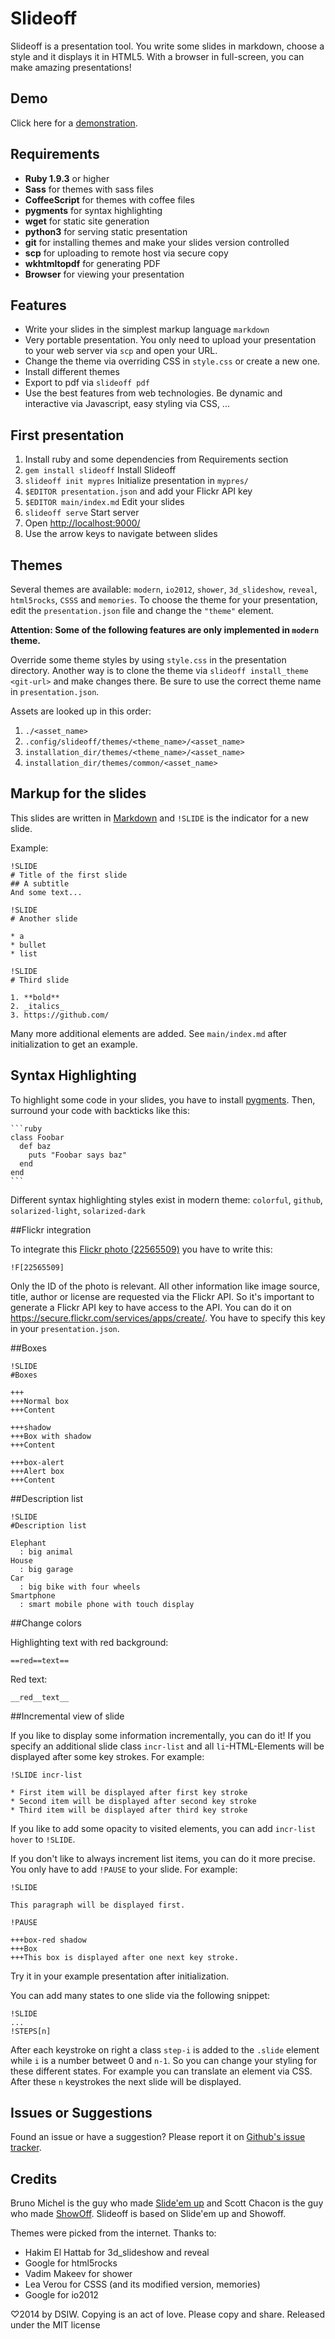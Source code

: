 # Slideoff

Slideoff is a presentation tool. You write some slides in markdown, choose
a style and it displays it in HTML5. With a browser in full-screen, you can
make amazing presentations!

## Demo

Click here for a [demonstration](http://slideoff-test.dsiw-it.de/).

## Requirements

* **Ruby 1.9.3** or higher
* **Sass** for themes with sass files
* **CoffeeScript** for themes with coffee files
* **pygments** for syntax highlighting
* **wget** for static site generation
* **python3** for serving static presentation
* **git** for installing themes and make your slides version controlled
* **scp** for uploading to remote host via secure copy
* **wkhtmltopdf** for generating PDF
* **Browser** for viewing your presentation

## Features

* Write your slides in the simplest markup language `markdown`
* Very portable presentation. You only need to upload your presentation to your web server via `scp` and open your URL.
* Change the theme via overriding CSS in `style.css` or create a new one.
* Install different themes
* Export to pdf via `slideoff pdf`
* Use the best features from web technologies. Be dynamic and interactive via Javascript, easy styling via CSS, ...


## First presentation

1. Install ruby and some dependencies from Requirements section
1. `gem install slideoff` Install Slideoff
1. `slideoff init mypres` Initialize presentation in `mypres/`
1. `$EDITOR presentation.json` and add your Flickr API key
1. `$EDITOR main/index.md` Edit your slides
1. `slideoff serve` Start server
1. Open <http://localhost:9000/>
1. Use the arrow keys to navigate between slides

## Themes

Several themes are available: `modern`, `io2012`, `shower`, `3d_slideshow`, `reveal`,
`html5rocks`, `CSSS` and `memories`. To choose the theme for your
presentation, edit the `presentation.json` file and change the `"theme"`
element.

**Attention: Some of the following features are only implemented in `modern` theme.**

Override some theme styles by using `style.css` in the presentation directory. Another way is to clone the theme via
`slideoff install_theme <git-url>` and make changes there. Be sure to use the correct theme name in `presentation.json`.

Assets are looked up in this order:

1. `./<asset_name>`
1. `.config/slideoff/themes/<theme_name>/<asset_name>`
1. `installation_dir/themes/<theme_name>/<asset_name>`
1. `installation_dir/themes/common/<asset_name>`


## Markup for the slides

This slides are written in [Markdown](http://daringfireball.net/projects/markdown/syntax)
and `!SLIDE` is the indicator for a new slide.

Example:

    !SLIDE
    # Title of the first slide
    ## A subtitle
    And some text...

    !SLIDE
    # Another slide

    * a
    * bullet
    * list

    !SLIDE
    # Third slide

    1. **bold**
    2. _italics_
    3. https://github.com/

Many more additional elements are added. See `main/index.md` after initialization to get an example.


## Syntax Highlighting

To highlight some code in your slides, you have to install
[pygments](http://pygments.org/). Then, surround your code with backticks
like this:

    ```ruby
    class Foobar
      def baz
        puts "Foobar says baz"
      end
    end
    ```

Different syntax highlighting styles exist in modern theme: `colorful`, `github`, `solarized-light`, `solarized-dark`


##Flickr integration

To integrate this [Flickr photo (22565509)](https://secure.flickr.com/photos/scoobymoo/22565509) you have to write this:

```
!F[22565509]
```

Only the ID of the photo is relevant. All other information like image source, title, author or license are requested via the Flickr
API. So it's important to generate a Flickr API key to have access to the API. You can do it on
<https://secure.flickr.com/services/apps/create/>. You have to specify this key in your `presentation.json`.


##Boxes

```
!SLIDE
#Boxes

+++
+++Normal box
+++Content

+++shadow
+++Box with shadow
+++Content

+++box-alert
+++Alert box
+++Content
```


##Description list

```
!SLIDE
#Description list

Elephant
  : big animal
House
  : big garage
Car
  : big bike with four wheels
Smartphone
  : smart mobile phone with touch display
```


##Change colors

Highlighting text with red background:

```
==red==text==
```

Red text:

```
__red__text__
```


##Incremental view of slide

If you like to display some information incrementally, you can do it! If you specify an additional slide class `incr-list`
and all `li`-HTML-Elements will be displayed after some key strokes. For example:

```
!SLIDE incr-list

* First item will be displayed after first key stroke
* Second item will be displayed after second key stroke
* Third item will be displayed after third key stroke
```

If you like to add some opacity to visited elements, you can add `incr-list hover` to `!SLIDE`.

If you don't like to always increment list items, you can do it more precise. You only have to add `!PAUSE` to your slide. For example:

```
!SLIDE

This paragraph will be displayed first.

!PAUSE

+++box-red shadow
+++Box
+++This box is displayed after one next key stroke.
```

Try it in your example presentation after initialization.

You can add many states to one slide via the following snippet:

```
!SLIDE
...
!STEPS[n]
```

After each keystroke on right a class `step-i` is added to the `.slide` element while `i` is a number betweet 0 and
`n-1`. So you can change your styling for these different states. For example you can translate an element via CSS.
After these `n` keystrokes the next slide will be displayed.


## Issues or Suggestions

Found an issue or have a suggestion? Please report it on
[Github's issue tracker](http://github.com/DSIW/slideoff/issues).

## Credits

Bruno Michel is the guy who made [Slide'em up](https://github.com/nono/slide-em-up) and Scott Chacon is the guy who made
[ShowOff](https://github.com/schacon/showoff).  Slideoff is based on Slide'em up and Showoff.

Themes were picked from the internet. Thanks to:

- Hakim El Hattab for 3d_slideshow and reveal
- Google for html5rocks
- Vadim Makeev for shower
- Lea Verou for CSSS (and its modified version, memories)
- Google for io2012

♡2014 by DSIW. Copying is an act of love. Please copy and share.
Released under the MIT license
